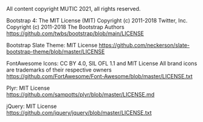 All content copyright MUTIC 2021, all rights reserved.

Bootstrap 4: The MIT License (MIT)
Copyright (c) 2011-2018 Twitter, Inc.
Copyright (c) 2011-2018 The Bootstrap Authors
https://github.com/twbs/bootstrap/blob/main/LICENSE

Bootstrap Slate Theme: MIT License
https://github.com/neckerson/slate-bootstrap-theme/blob/master/LICENSE

FontAwesome Icons: CC BY 4.0, SIL OFL 1.1 and MIT License
All brand icons are trademarks of their respective owners
https://github.com/FortAwesome/Font-Awesome/blob/master/LICENSE.txt

Plyr: MIT License
https://github.com/sampotts/plyr/blob/master/LICENSE.md

jQuery: MIT License
https://github.com/jquery/jquery/blob/master/LICENSE.txt
